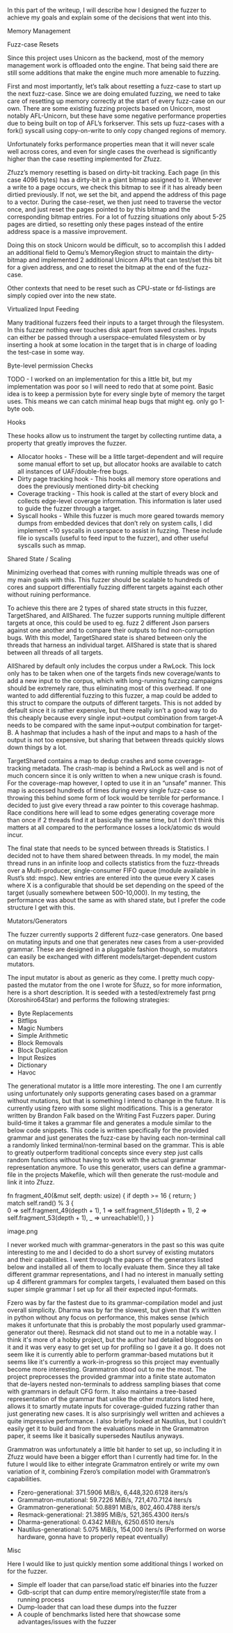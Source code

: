 In this part of the writeup, I will describe how I designed the fuzzer to achieve my goals and explain some of the decisions that went into this.

Memory Management

Fuzz-case Resets

Since this project uses Unicorn as the backend, most of the memory management work is offloaded onto the engine. That being said there are still some additions that make the engine much more amenable to fuzzing.

First and most importantly, let’s talk about resetting a fuzz-case to start up the next fuzz-case. Since we are doing emulated fuzzing, we need to take care of resetting up memory correctly at the start of every fuzz-case on our own. There are some existing fuzzing projects based on Unicorn, most notably AFL-Unicorn, but these have some negative performance properties due to being built on top of AFL’s forkserver. This sets up fuzz-cases with a fork()  syscall using copy-on-write to only copy changed regions of memory.

Unfortunately forks performance properties mean that it will never scale well across cores, and even for single cases the overhead is significantly higher than the case resetting implemented for Zfuzz. 

Zfuzz’s memory resetting is based on dirty-bit tracking. Each page (in this case 4096 bytes) has a dirty-bit in a giant bitmap assigned to it. Whenever a write to a page occurs, we check this bitmap to see if it has already been dirtied previously. If not, we set the bit, and append the address of this page to a vector. During the case-reset, we then just need to traverse the vector once, and just reset the pages pointed to by this bitmap and the corresponding bitmap entries. For a lot of fuzzing situations only about 5-25 pages are dirtied, so resetting only these pages instead of the entire address space is a massive improvement.

Doing this on stock Unicorn would be difficult, so to accomplish this I added an additional field to Qemu’s MemoryRegion struct to maintain the dirty-bitmap and implemented 2 additional Unicorn APIs that can test/set this bit for a given address, and one to reset the bitmap at the end of the fuzz-case. 

Other contexts that need to be reset such as CPU-state or fd-listings are simply copied over into the new state.

Virtualized Input Feeding

Many traditional fuzzers feed their inputs to a target through the filesystem. In this fuzzer nothing ever touches disk apart from saved crashes. Inputs can either be passed through a userspace-emulated filesystem or by inserting a hook at some location in the target that is in charge of loading the test-case in some way.

Byte-level permission Checks

TODO - I worked on an implementation for this a little bit, but my implementation was poor so I will need to redo that at some point. Basic idea is to keep a permission byte for every single byte of memory the target uses. This means we can catch minimal heap bugs that might eg. only go 1-byte oob.

Hooks

These hooks allow us to instrument the target by collecting runtime data, a property that greatly improves the fuzzer. 

* Allocator hooks - These will be a little target-dependent and will require some manual effort to set up, but allocator hooks are available to catch all instances of UAF/double-free bugs.
* Dirty page tracking hook - This hooks all memory store operations and does the previously mentioned dirty-bit checking
* Coverage tracking - This hook is called at the start of every block and collects edge-level coverage information. This information is later used to guide the fuzzer through a target.
* Syscall hooks - While this fuzzer is much more geared towards memory dumps from embedded devices that don’t rely on system calls, I did implement ~10 syscalls in userspace to assist in fuzzing. These include file io syscalls (useful to feed input to the fuzzer), and other useful syscalls such as mmap.

Shared State / Scaling

Minimizing overhead that comes with running multiple threads was one of my main goals with this. This fuzzer should be scalable to hundreds of cores and support differentially fuzzing different targets against each other without ruining performance.

To achieve this there are 2 types of shared state structs in this fuzzer, TargetShared, and AllShared. The fuzzer supports running multiple different targets at once, this could be used to eg. fuzz 2 different Json parsers against one another and to compare their outputs to find non-corruption bugs. With this model, TargetShared state is shared between only the threads that harness an individual target. AllShared is state that is shared between all threads of all targets. 

AllShared by default only includes the corpus under a RwLock. This lock only has to be taken when one of the targets finds new coverage/wants to add a new input to the corpus, which with long-running fuzzing campaigns should be extremely rare, thus eliminating most of this overhead. If one wanted to add differential fuzzing to this fuzzer, a map could be added to this struct to compare the outputs of different targets. This is not added by default since it is rather expensive, but there really isn’t a good way to do this cheaply because every single input→output combination from target-A needs to be compared with the same input→output combination for target-B. A hashmap that includes a hash of the input and maps to a hash of the output is not too expensive, but sharing that between threads quickly slows down things by a lot.

TargetShared contains a map to dedup crashes and some coverage-tracking metadata. The crash-map is behind a RwLock as well and is not of much concern since it is only written to when a new unique crash is found. For the coverage-map however, I opted to use it in an “unsafe” manner. This map is accessed hundreds of times during every single fuzz-case so throwing this behind some form of lock would be terrible for performance. I decided to just give every thread a raw pointer to this coverage hashmap. Race conditions here will lead to some edges generating coverage more than once if 2 threads find it at basically the same time, but I don’t think this matters at all compared to the performance losses a lock/atomic ds would incur.

The final state that needs to be synced between threads is Statistics. I decided not to have them shared between threads. In my model, the main thread runs in an infinite loop and collects statistics from the fuzz-threads over a Multi-producer, single-consumer FIFO queue (module available in Rust’s std: mspc). New entries are entered into the queue every X cases where X is a configurable that should be set depending on the speed of the target (usually somewhere between 500-10,000). In my testing, the performance was about the same as with shared state, but I prefer the code structure I get with this.

Mutators/Generators

The fuzzer currently supports 2 different fuzz-case generators. One based on mutating inputs and one that generates new cases from a user-provided grammar. These are designed in a pluggable fashion though, so mutators can easily be exchanged with different models/target-dependent custom mutators.

The input mutator is about as generic as they come. I pretty much copy-pasted the mutator from the one I wrote for Sfuzz, so for more information, here is a short description. It is seeded with a tested/extremely fast prng (Xoroshiro64Star) and performs the following strategies:

* Byte Replacements
* Bitflips
* Magic Numbers
* Simple Arithmetic
* Block Removals
* Block Duplication
* Input Resizes
* Dictionary
* Havoc

The generational mutator is a little more interesting. The one I am currently using unfortunately only supports generating cases based on a grammar without mutations, but that is something I intend to change in the future. It is currently using fzero with some slight modifications. This is a generator written by Brandon Falk based on the Writing Fast Fuzzers paper. During build-time it takes a grammar file and generates a module similar to the below code snippets. This code is written specifically for the provided grammar and just generates the fuzz-case by having each non-terminal call a randomly linked terminal/non-terminal based on the grammar. This is able to greatly outperform traditional concepts since every step just calls random functions without having to work with the actual grammar representation anymore. To use this generator, users can define a grammar-file in the projects Makefile, which will then generate the rust-module and link it into Zfuzz. 

fn fragment_40(&mut self, depth: usize) {
    if depth >= 16 { return; }     
    match self.rand() % 3 {         
        0 => self.fragment_49(depth + 1),
        1 => self.fragment_51(depth + 1),
        2 => self.fragment_53(depth + 1),
        _ => unreachable!(),
    }
}

image.png

I never worked much with grammar-generators in the past so this was quite interesting to me and I decided to do a short survey of existing mutators and their capabilities. I went through the papers of the generators listed below and installed all of them to locally evaluate them. Since they all take different grammar representations, and I had no interest in manually setting up 4 different grammars for complex targets, I evaluated them based on this super simple grammar I set up for all their expected input-formats.

Fzero was by far the fastest due to its grammar-compilation model and just overall simplicity. Dharma was by far the slowest, but given that it’s written in python without any focus on performance, this makes sense (which makes it unfortunate that this is probably the most popularly used grammar-generator out there). Resmack did not stand out to me in a notable way. I think it's more of a hobby project, but the author had detailed blogposts on it and it was very easy to get set up for profiling so I gave it a go. It does not seem like it is currently able to perform grammar-based mutations but it seems like it's currently a work-in-progress so this project may eventually become more interesting. Grammatron stood out to me the most. The project preprocesses the provided grammar into a finite state automaton that de-layers nested non-terminals to address sampling biases that come with grammars in default CFG form. It also maintains a tree-based representation of the grammar that unlike the other mutators listed here, allows it to smartly mutate inputs for coverage-guided fuzzing rather than just generating new cases. It is also surprisingly well written and achieves a quite impressive performance. I also briefly looked at Nautilus, but I couldn’t easily get it to build and from the evaluations made in the Grammatron paper, it seems like it basically supersedes Nautilus anyways.

Grammatron was unfortunately a little bit harder to set up, so including it in Zfuzz would have been a bigger effort than I currently had time for. In the future I would like to either integrate Grammatron entirely or write my own variation of it, combining Fzero’s compilation model with Grammatron’s capabilities.

* Fzero-generational:             371.5906 MiB/s, 6,448,320.6128 iters/s 
* Grammatron-mutational:      59.7226 MiB/s,   721,470.7124 iters/s 
* Grammatron-generational:   50.8891 MiB/s,   802,460.4788 iters/s 
* Resmack-generational:         21.3895 MiB/s,   521,365.4300 iters/s 
* Dharma-generational:            0.4342 MiB/s,      6250.6510 iters/s 
* Nautilus-generational:    5.075 MiB/s,  154,000 iters/s (Performed on worse hardware, gonna have to properly repeat eventually)

Misc

Here I would like to just quickly mention some additional things I worked on for the fuzzer.

* Simple elf loader that can parse/load static elf binaries into the fuzzer
* Gdb-script that can dump entire memory/register/file state from a running process
* Dump-loader that can load these dumps into the fuzzer
* A couple of benchmarks listed here that showcase some advantages/issues with the fuzzer


